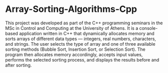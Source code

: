 # Array-Sorting-Algorithms-Cpp
This project was developed as part of the C++ programming seminars in the MSc in Control and Computing at the University of Athens.
It is a console-based application written in C++ that dynamically allocates memory and sorts arrays of different data types — integers, real numbers, characters, and strings.
The user selects the type of array and one of three available sorting methods (Bubble Sort, Insertion Sort, or Selection Sort).
The program then allocates memory accordingly, accepts input values, performs the selected sorting process, and displays the results before and after sorting.
